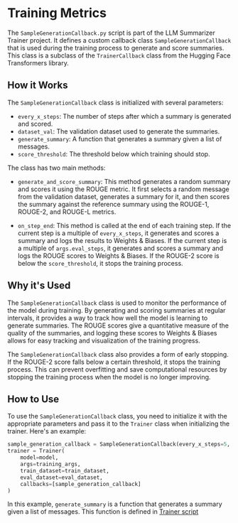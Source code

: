 # Training Metrics

The `SampleGenerationCallback.py` script is part of the LLM Summarizer Trainer project. It defines a custom callback class `SampleGenerationCallback` that is used during the training process to generate and score summaries. This class is a subclass of the `TrainerCallback` class from the Hugging Face Transformers library.

## How it Works

The `SampleGenerationCallback` class is initialized with several parameters:

- `every_x_steps`: The number of steps after which a summary is generated and scored.
- `dataset_val`: The validation dataset used to generate the summaries.
- `generate_summary`: A function that generates a summary given a list of messages.
- `score_threshold`: The threshold below which training should stop.

The class has two main methods:

- `generate_and_score_summary`: This method generates a random summary and scores it using the ROUGE metric. It first selects a random message from the validation dataset, generates a summary for it, and then scores the summary against the reference summary using the ROUGE-1, ROUGE-2, and ROUGE-L metrics.

- `on_step_end`: This method is called at the end of each training step. If the current step is a multiple of `every_x_steps`, it generates and scores a summary and logs the results to Weights & Biases. If the current step is a multiple of `args.eval_steps`, it generates and scores a summary and logs the ROUGE scores to Weights & Biases. If the ROUGE-2 score is below the `score_threshold`, it stops the training process.

## Why it's Used

The `SampleGenerationCallback` class is used to monitor the performance of the model during training. By generating and scoring summaries at regular intervals, it provides a way to track how well the model is learning to generate summaries. The ROUGE scores give a quantitative measure of the quality of the summaries, and logging these scores to Weights & Biases allows for easy tracking and visualization of the training progress.

The `SampleGenerationCallback` class also provides a form of early stopping. If the ROUGE-2 score falls below a certain threshold, it stops the training process. This can prevent overfitting and save computational resources by stopping the training process when the model is no longer improving.

## How to Use

To use the `SampleGenerationCallback` class, you need to initialize it with the appropriate parameters and pass it to the `Trainer` class when initializing the trainer. Here's an example:

```python
sample_generation_callback = SampleGenerationCallback(every_x_steps=5, dataset_val=dataset_val, generate_summary=generate_summary, score_threshold=0.2)
trainer = Trainer(
    model=model,
    args=training_args,
    train_dataset=train_dataset,
    eval_dataset=eval_dataset,
    callbacks=[sample_generation_callback]
)
```

In this example, `generate_summary` is a function that generates a summary given a list of messages. This function is defined in [Trainer script](../trainer.py)